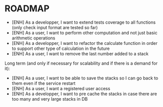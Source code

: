 # ROADMAP

- [ENH] As a developper, I want to extend tests coverage to all functions (only check input format are tested so far)
- [ENH] As a user, I want to perform other computation and not just basic arithmetic operations
- [ENH] As a developper, I want to refactor the calculate function in order to support other type of calculation in the future
- [ENH] As a user, I want to remove the last number added to a stack

Long term (and only if necessary for scalability and if there is a demand for it):
- [ENH] As a user, I want to be able to save the stacks so I can go back to them even if the service restart
- [ENH] As a user, I want a registered user access
- [ENH] As a developper, I want to pre cache the stacks in case there are too many and very large stacks in DB
